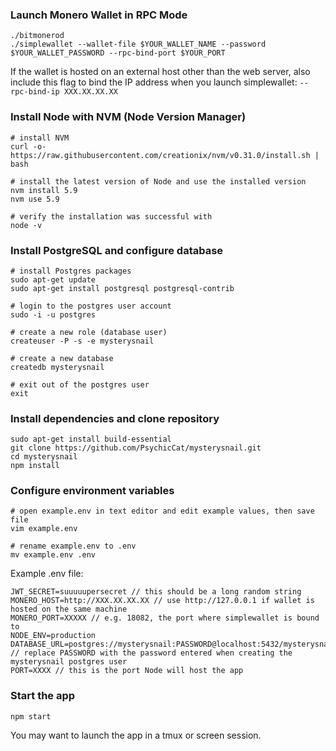### Launch Monero Wallet in RPC Mode

    ./bitmonerod
    ./simplewallet --wallet-file $YOUR_WALLET_NAME --password $YOUR_WALLET_PASSWORD --rpc-bind-port $YOUR_PORT

If the wallet is hosted on an external host other than the web server, also include this flag to bind the IP address when you launch simplewallet: `--rpc-bind-ip XXX.XX.XX.XX`

### Install Node with NVM (Node Version Manager)

    # install NVM
    curl -o- https://raw.githubusercontent.com/creationix/nvm/v0.31.0/install.sh | bash
    
    # install the latest version of Node and use the installed version
    nvm install 5.9
    nvm use 5.9
    
    # verify the installation was successful with
    node -v

### Install PostgreSQL and configure database

    # install Postgres packages
    sudo apt-get update
    sudo apt-get install postgresql postgresql-contrib
    
    # login to the postgres user account
    sudo -i -u postgres
    
    # create a new role (database user)
    createuser -P -s -e mysterysnail
    
    # create a new database
    createdb mysterysnail
    
    # exit out of the postgres user
    exit
    
### Install dependencies and clone repository

    sudo apt-get install build-essential
    git clone https://github.com/PsychicCat/mysterysnail.git
    cd mysterysnail
    npm install
    
### Configure environment variables 

    # open example.env in text editor and edit example values, then save file
    vim example.env
    
    # rename example.env to .env
    mv example.env .env
    
Example .env file:

    JWT_SECRET=suuuuupersecret // this should be a long random string
    MONERO_HOST=http://XXX.XX.XX.XX // use http://127.0.0.1 if wallet is hosted on the same machine
    MONERO_PORT=XXXXX // e.g. 18082, the port where simplewallet is bound to
    NODE_ENV=production
    DATABASE_URL=postgres://mysterysnail:PASSWORD@localhost:5432/mysterysnail // replace PASSWORD with the password entered when creating the mysterysnail postgres user
    PORT=XXXX // this is the port Node will host the app
    
### Start the app

    npm start
    
You may want to launch the app in a tmux or screen session.
    
    
